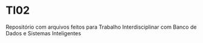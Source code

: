 # TI02
Repositório com arquivos feitos para Trabalho Interdisciplinar com Banco de Dados e Sistemas Inteligentes
